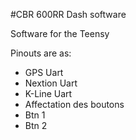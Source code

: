 #CBR 600RR Dash software

Software for the Teensy

Pinouts are as:
* GPS Uart
* Nextion Uart
* K-Line Uart
* Affectation des boutons
 * Btn 1
 * Btn 2
